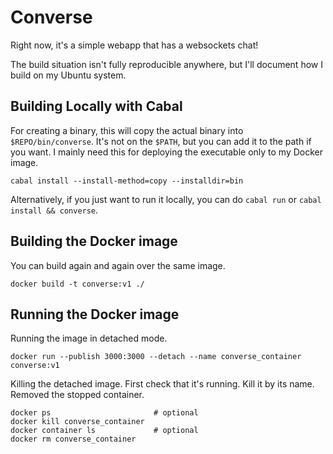 # Converse
Right now, it's a simple webapp that has a websockets chat!

The build situation isn't fully reproducible anywhere, but I'll document how I build on my Ubuntu system.

## Building Locally with Cabal

For creating a binary, this will copy the actual binary into `$REPO/bin/converse`. It's not on the `$PATH`, but you can add
it to the path if you want. I mainly need this for deploying the executable only to my Docker image.

```
cabal install --install-method=copy --installdir=bin
```

Alternatively, if you just want to run it locally, you can do `cabal run` or `cabal install && converse`.

## Building the Docker image

You can build again and again over the same image.

```
docker build -t converse:v1 ./
```

## Running the Docker image

Running the image in detached mode.

```
docker run --publish 3000:3000 --detach --name converse_container converse:v1
```

Killing the detached image. First check that it's running. Kill it by its name. Removed the stopped container.

```
docker ps                       # optional
docker kill converse_container
docker container ls             # optional
docker rm converse_container
```